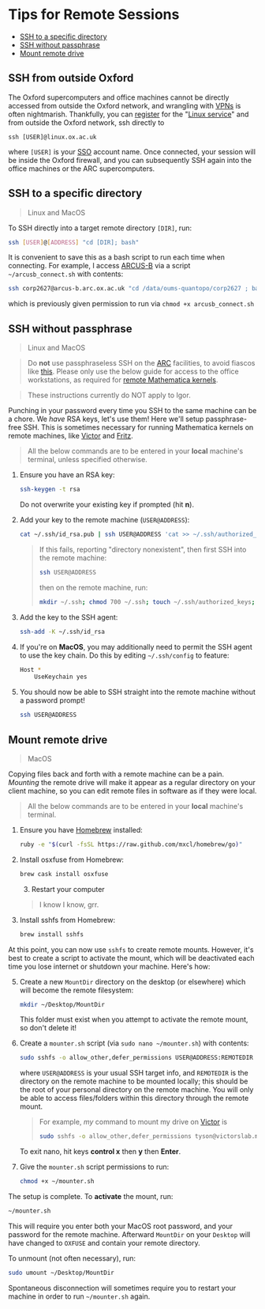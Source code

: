 Tips for Remote Sessions
========================

* [SSH to a specific directory](#ssh-to-a-specific-directory)
* [SSH without passphrase](#ssh-without-passphrase)
* [Mount remote drive](#mount-remote-drive)

## SSH from outside Oxford

The Oxford supercomputers and office machines cannot be directly accessed from outside the Oxford network, and wrangling with [VPNs](https://help.it.ox.ac.uk/remote-access-services) is often nightmarish. Thankfully, you can [register](https://register.it.ox.ac.uk/accman/shell) for the "[Linux service](https://help.it.ox.ac.uk/use-linux-service)" and from outside the Oxford network, ssh directly to
```
ssh [USER]@linux.ox.ac.uk
```
where `[USER]` is your [SSO](https://help.it.ox.ac.uk/oxford-username-and-sso) account name. 
Once connected, your session will be inside the Oxford firewall, and you can subsequently SSH again into the office machines or the ARC supercomputers.

## SSH to a specific directory
> Linux and MacOS

To SSH directly into a target remote directory `[DIR]`, run:
```bash
ssh [USER]@[ADDRESS] "cd [DIR]; bash"
```
It is convenient to save this as a bash script to run each time when connecting. For example, I access [ARCUS-B](arcusB.md) via a script `~/arcusb_connect.sh` with contents:
```bash
ssh corp2627@arcus-b.arc.ox.ac.uk "cd /data/oums-quantopo/corp2627 ; bash"
```
which is previously given permission to run via `chmod +x arcusb_connect.sh`

## SSH without passphrase
> Linux and MacOS

> Do **not** use passphraseless SSH on the [ARC](arc.md) facilities, to avoid fiascos like [this](https://www.theregister.com/2020/05/13/uk_archer_supercomputer_cyberattack/). Please only use the below guide for access to the office workstations, as required for [remote Mathematica kernels](remotemmakernel.md).

> These instructions currently do NOT apply to Igor.

Punching in your password every time you SSH to the same machine can be a chore. We *have* RSA keys, let's use them! Here we'll setup passphrase-free SSH. This is sometimes necessary for running Mathematica kernels on remote machines, like [Victor](victor.md) and [Fritz](fritz).

> All the below commands are to be entered in your **local** machine's terminal, unless specified otherwise.

1. Ensure you have an RSA key:
    ```bash
    ssh-keygen -t rsa
    ```
    Do not overwrite your existing key if prompted (hit **n**).
 
2. Add your key to the remote machine (`USER@ADDRESS`):
    ```bash
    cat ~/.ssh/id_rsa.pub | ssh USER@ADDRESS 'cat >> ~/.ssh/authorized_keys'
    ```
    > If this fails, reporting "directory nonexistent", then first SSH into the remote machine:
    > ```bash
    > ssh USER@ADDRESS
    > ```
    > then on the remote machine, run:
    > ```bash
    > mkdir ~/.ssh; chmod 700 ~/.ssh; touch ~/.ssh/authorized_keys; chmod 600 ~/.ssh/authorized_keys
    > 
    > ```

3. Add the key to the SSH agent:
    ```bash
    ssh-add -K ~/.ssh/id_rsa
    ```

4. If you're on **MacOS**, you may additionally need to permit the SSH agent to use the key chain. Do this by editing `~/.ssh/config` to feature:
    ```bash
    Host *
        UseKeychain yes
    ```

5. You should now be able to SSH straight into the remote machine without a password prompt!
    ```bash
    ssh USER@ADDRESS
    ```


## Mount remote drive
> MacOS

Copying files back and forth with a remote machine can be a pain. *Mounting* the remote drive will make it appear as a regular directory on your client machine, so you can edit remote files in software as if they were local.

> All the below commands are to be entered in your **local** machine's terminal.

1. Ensure you have [Homebrew](https://brew.sh/) installed:
    ```bash
    ruby -e "$(curl -fsSL https://raw.github.com/mxcl/homebrew/go)"
    ```

2. Install osxfuse from Homebrew:
    ```bash
    brew cask install osxfuse
    ```

    3. Restart your computer
    > I know I know, grr.

4. Install sshfs from Homebrew:
    ```bash
    brew install sshfs
    ```

At this point, you can now use `sshfs` to create remote mounts. However, it's best to create a script to activate the mount, which will be deactivated each time you lose internet or shutdown your machine. Here's how:

5. Create a new `MountDir` directory on the desktop (or elsewhere) which will become the remote filesystem:
    ```bash
    mkdir ~/Desktop/MountDir
    ```
    This folder must exist when you attempt to activate the remote mount, so don't delete it!

6. Create a `mounter.sh` script (via `sudo nano ~/mounter.sh`) with contents:
    ```bash
    sudo sshfs -o allow_other,defer_permissions USER@ADDRESS:REMOTEDIR ~/Desktop/MountDir
    ```
    where `USER@ADDRESS` is your usual SSH target info, and `REMOTEDIR` is the directory on the remote machine to be mounted locally; this should be the root of your personal directory on the remote machine. You will only be able to access files/folders within this directory through the remote mount.
    > For example, *my* command to mount my drive on [Victor](victor.md) is
    > ```bash
    > sudo sshfs -o allow_other,defer_permissions tyson@victorslab.materials.ox.ac.uk:/home/tyson ~/Desktop/MountDir
    > ```
    To exit nano, hit keys **control x** then **y** then **Enter**.

7. Give the `mounter.sh` script permissions to run:
    ```bash
    chmod +x ~/mounter.sh
    ```

The setup is complete. To **activate** the mount, run:
```bash
~/mounter.sh
```
This will require you enter both your MacOS root password, and your password for the remote machine.
Afterward `MountDir` on your `Desktop` will have changed to `OXFUSE` and contain your remote directory. 

To unmount (not often necessary), run: 
```bash
sudo umount ~/Desktop/MountDir
```

Spontaneous disconnection will sometimes require you to restart your machine in order to run `~/mounter.sh` again.
